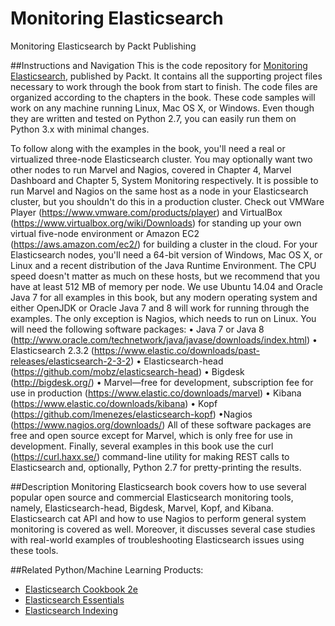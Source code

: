 # Monitoring Elasticsearch
Monitoring Elasticsearch by Packt Publishing

##Instructions and Navigation
This is the code repository for [Monitoring Elasticsearch](https://www.packtpub.com/big-data-and-business-intelligence/python-machine-learning-cookbook?utm_source=github&utm_medium=repository&utm_campaign=9781786464477), published by Packt. It contains all the supporting project files necessary to work through the book from start to finish. The code files are organized according to the chapters in the book. These code samples will work on any machine running Linux, Mac OS X, or Windows. Even though they are written and tested on Python 2.7, you can easily run them on Python 3.x with minimal changes.


To follow along with the examples in the book, you'll need a real or virtualized three-node Elasticsearch cluster. You may optionally want two other nodes to run Marvel and Nagios, covered in Chapter 4, Marvel Dashboard and Chapter 5, System Monitoring respectively. It is possible to run Marvel and Nagios on the same host as a node in your Elasticsearch cluster, but you shouldn't do this in a production cluster. Check out VMWare Player (https://www.vmware.com/products/player) and VirtualBox (https://www.virtualbox.org/wiki/Downloads) for standing up your own virtual five-node environment or Amazon EC2 (https://aws.amazon.com/ec2/) for building a cluster in the cloud.
For your Elasticsearch nodes, you'll need a 64-bit version of Windows, Mac OS X, or Linux and a recent distribution of the Java Runtime Environment. The CPU speed doesn't matter as much on these hosts, but we recommend that you have at least 512 MB of memory per node. We use Ubuntu 14.04 and Oracle Java 7 for all examples in this book, but any modern operating system and either OpenJDK or Oracle Java 7 and 8 will work for running through the examples. The only exception is Nagios, which needs to run on Linux.
You will need the following software packages:
•	Java 7 or Java 8 (http://www.oracle.com/technetwork/java/javase/downloads/index.html)
•	Elasticsearch 2.3.2 (https://www.elastic.co/downloads/past-releases/elasticsearch-2-3-2)
•	Elasticsearch-head (https://github.com/mobz/elasticsearch-head)
•	Bigdesk (http://bigdesk.org/) 
•	Marvel—free for development, subscription fee for use in production (https://www.elastic.co/downloads/marvel)
•	Kibana (https://www.elastic.co/downloads/kibana)
•	Kopf (https://github.com/lmenezes/elasticsearch-kopf)
•Nagios (https://www.nagios.org/downloads/) 
All of these software packages are free and open source except for Marvel, which is only free for use in development.
Finally, several examples in this book use the curl (https://curl.haxx.se/) command-line utility for making REST calls to Elasticsearch and, optionally, Python 2.7 for pretty-printing the results.

##Description
Monitoring Elasticsearch book covers how to use several popular open source and commercial Elasticsearch monitoring tools, namely, Elasticsearch-head, Bigdesk, Marvel, Kopf, and Kibana. 
Elasticsearch cat API and how to use Nagios to perform general system monitoring is covered as well. Moreover, it discusses several case studies with real-world examples of troubleshooting Elasticsearch issues using these tools.


##Related Python/Machine Learning Products:
* [Elasticsearch Cookbook 2e](https://www.packtpub.com/networking-and-servers/elasticsearch-cookbook-second-edition)
* [Elasticsearch Essentials](https://www.packtpub.com/big-data-and-business-intelligence/elasticsearch-essentials)
* [Elasticsearch Indexing](https://www.packtpub.com/big-data-and-business-intelligence/elasticsearch-indexing)
